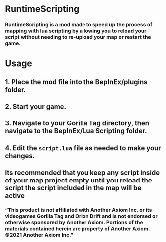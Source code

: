 # RuntimeScripting
### RuntimeScripting is a mod made to speed up the process of mapping with lua scripting by allowing you to reload your script without needing to re-upload your map or restart the game.


# Usage
## 1. Place the mod file into the BepInEx/plugins folder.
## 2. Start your game.
## 3. Navigate to your Gorilla Tag directory, then navigate to the BepInEx/Lua Scripting folder.
## 4. Edit the `script.lua` file as needed to make your changes.



## Its recommended that you keep any script inside of your map project empty until you reload the script the script included in the map will be active

### “This product is not affiliated with Another Axiom Inc. or its videogames Gorilla Tag and Orion Drift and is not endorsed or otherwise sponsored by Another Axiom. Portions of the materials contained herein are property of Another Axiom. ©2021 Another Axiom Inc.”
